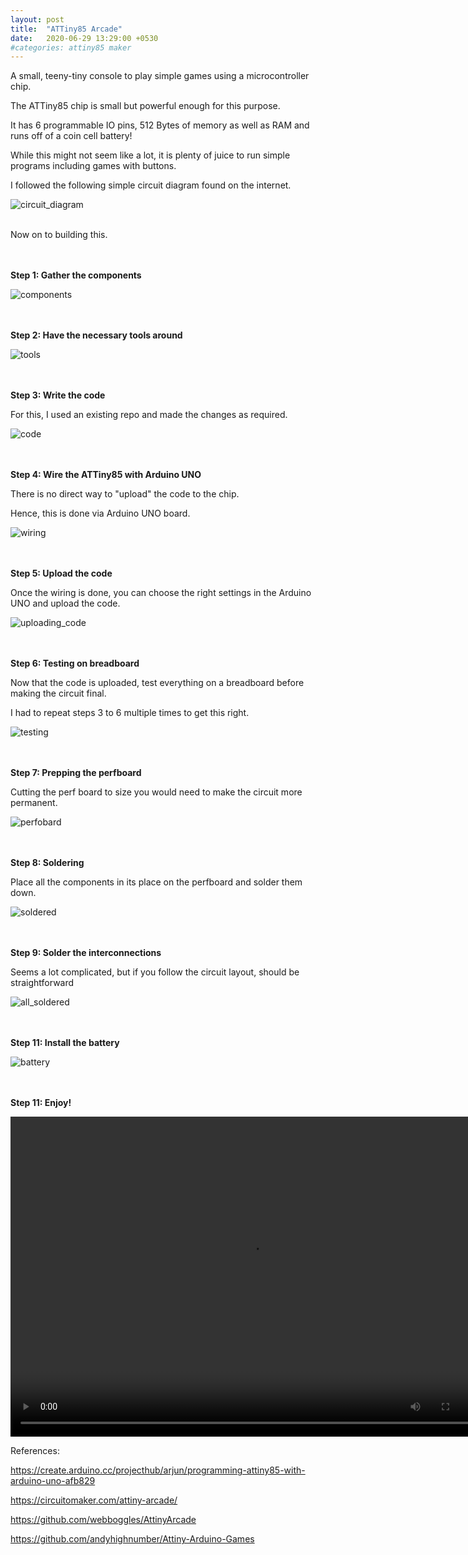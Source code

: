 ```yaml
---
layout: post
title:  "ATTiny85 Arcade"
date:   2020-06-29 13:29:00 +0530
#categories: attiny85 maker
---
```

A small, teeny-tiny console to play simple games using a microcontroller chip.

The ATTiny85 chip is small but powerful enough for this purpose.

It has 6 programmable IO pins, 512 Bytes of memory as well as RAM and runs off of a coin cell battery!

While this might not seem like a lot, it is plenty of juice to run simple programs including games with buttons.

I followed the following simple circuit diagram found on the internet.

![circuit_diagram]({{site.baseurl}}/assets/images/attiny85-arcade/circuit_diagram.jpg)

<br>
Now on to building this.

<br><br>
**Step 1:
Gather the components**  

![components]({{site.baseurl}}/assets/images/attiny85-arcade/01.components.jpg)

<br><br>
**Step 2:
Have the necessary tools around**

![tools]({{site.baseurl}}/assets/images/attiny85-arcade/02.required_tools.jpg)

<br><br>
**Step 3:
Write the code**

For this, I used an existing repo and made the changes as required.

![code]({{site.baseurl}}/assets/images/attiny85-arcade/03.coding_in_arduino.jpg)

<br><br>
**Step 4:
Wire the ATTiny85 with Arduino UNO**

There is no direct way to "upload" the code to the chip.

Hence, this is done via Arduino UNO board.

![wiring]({{site.baseurl}}/assets/images/attiny85-arcade/04.programming_attiny85_via_arduino_uno.jpg)

<br><br>
**Step 5:
Upload the code**

Once the wiring is done, you can choose the right settings in the Arduino UNO and upload the code.

![uploading_code]({{site.baseurl}}/assets/images/attiny85-arcade/05.uploading_code.jpg)

<br><br>
**Step 6:
Testing on breadboard**

Now that the code is uploaded, test everything on a breadboard before making the circuit final.

I had to repeat steps 3 to 6 multiple times to get this right.

![testing]({{site.baseurl}}/assets/images/attiny85-arcade/06.actual_testing.jpg)

<br><br>
**Step 7:
Prepping the perfboard**

Cutting the perf board to size you would need to make the circuit more permanent.

![perfobard]({{site.baseurl}}/assets/images/attiny85-arcade/07.perfboard_size.jpeg)

<br><br>
**Step 8:
Soldering**

Place all the components in its place on the perfboard and solder them down.

![soldered]({{site.baseurl}}/assets/images/attiny85-arcade/08.basic_components_soldered.jpeg)

<br><br>
**Step 9:
Solder the interconnections**

Seems a lot complicated, but if you follow the circuit layout, should be straightforward

![all_soldered]({{site.baseurl}}/assets/images/attiny85-arcade/09.messy_soldering.jpeg)

<br><br>
**Step 11:
Install the battery**

![battery]({{site.baseurl}}/assets/images/attiny85-arcade/10.almost_there.jpg)

<br><br>
**Step 11:
Enjoy!**

<video autoplay="autoplay" loop="loop" width="768" height="512">
  <source src="/assets/images/attiny85-arcade/demo.mp4" type="video/mp4">
</video>


References:

<https://create.arduino.cc/projecthub/arjun/programming-attiny85-with-arduino-uno-afb829>

<https://circuitomaker.com/attiny-arcade/>

<https://github.com/webboggles/AttinyArcade>

<https://github.com/andyhighnumber/Attiny-Arduino-Games>